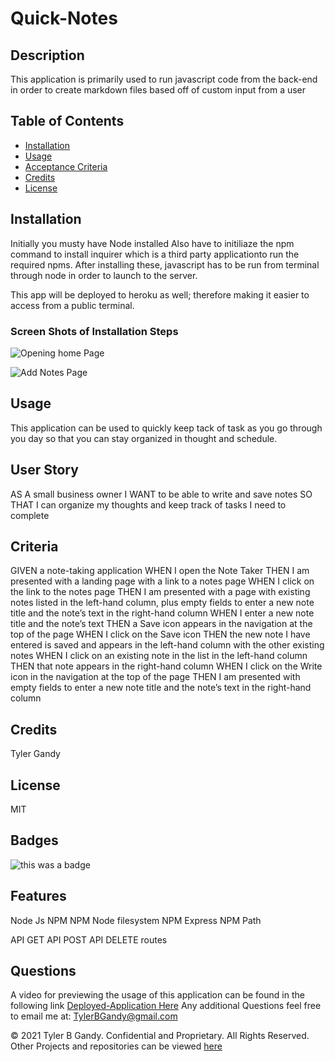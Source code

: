 # Quick-Notes 

## Description
This application is primarily used to run javascript code from the back-end in order to create markdown files based off of custom input from a user

## Table of Contents


- [Installation](#installation)
- [Usage](#usage)
- [Acceptance Criteria](#criteria)
- [Credits](#credits)
- [License](#license)

## Installation

Initially you musty have Node installed
Also have to initiliaze the npm command to install inquirer which is a third party applicationto run the required npms.
After installing these, javascript has to be run from terminal through node in order to launch to the server.

This app will be deployed to heroku as well; therefore making it  easier to access from a public terminal.

### Screen Shots of Installation Steps 
![Opening home Page]()


![Add Notes Page]()



## Usage
This application can be used to quickly keep tack of task as you go through you day
so that you can stay organized in thought and schedule. 


## User Story
AS A small business owner
I WANT to be able to write and save notes
SO THAT I can organize my thoughts and keep track of tasks I need to complete



## Criteria 
GIVEN a note-taking application
WHEN I open the Note Taker
THEN I am presented with a landing page with a link to a notes page
WHEN I click on the link to the notes page
THEN I am presented with a page with existing notes listed in the left-hand column, plus empty fields to enter a new note title and the note’s text in the right-hand column
WHEN I enter a new note title and the note’s text
THEN a Save icon appears in the navigation at the top of the page
WHEN I click on the Save icon
THEN the new note I have entered is saved and appears in the left-hand column with the other existing notes
WHEN I click on an existing note in the list in the left-hand column
THEN that note appears in the right-hand column
WHEN I click on the Write icon in the navigation at the top of the page
THEN I am presented with empty fields to enter a new note title and the note’s text in the right-hand column

## Credits

Tyler Gandy


## License

MIT

## Badges

 ![this was a badge](https://img.shields.io/badge/License-MIT-blue.svg)

## Features

Node Js
NPM 
NPM Node filesystem
NPM Express
NPM Path

API GET
API POST
API DELETE
routes




## Questions

 A video for previewing the usage of this application can be found in the following link 
  [Deployed-Application Here]()
  Any additional Questions feel free to email me at: TylerBGandy@gmail.com
  
  
  © 2021 Tyler B Gandy. Confidential and Proprietary. All Rights Reserved.
  Other Projects and repositories can be viewed [here](www.github.com/TyGBenjamin)